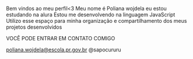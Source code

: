 Bem vindos ao meu perfil<3
Meu nome é Poliana wojdela
eu estou estudando na alura
Estou me desenvolvendo na linguagem JavaScript
Utilizo esse espaço para minha organização e compartilhamento dos meus projetos desenvolvidos

VOCÊ PODE ENTRAR EM CONTATO COMIGO

poliana.wojdela@escola.pr.gov.br
@sapocururu
